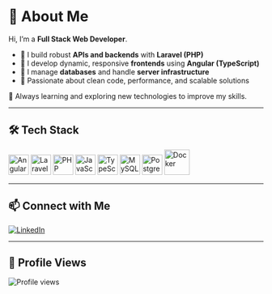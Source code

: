# 👋 About Me

Hi, I’m a **Full Stack Web Developer**.  

- 🔹 I build robust **APIs and backends** with **Laravel (PHP)**  
- 🔹 I develop dynamic, responsive **frontends** using **Angular (TypeScript)**  
- 🔹 I manage **databases** and handle **server infrastructure**  
- 🔹 Passionate about clean code, performance, and scalable solutions  

🚀 Always learning and exploring new technologies to improve my skills.  

---

## 🛠️ Tech Stack

<p align="left">
  <img src="https://cdn.jsdelivr.net/gh/devicons/devicon/icons/angularjs/angularjs-original.svg" alt="Angular" width="40" height="40"/>
  <img src="https://cdn.jsdelivr.net/gh/devicons/devicon/icons/laravel/laravel-original.svg" alt="Laravel" width="40" height="40"/>
  <img src="https://cdn.jsdelivr.net/gh/devicons/devicon/icons/php/php-original.svg" alt="PHP" width="40" height="40"/>
  <img src="https://cdn.jsdelivr.net/gh/devicons/devicon/icons/javascript/javascript-original.svg" alt="JavaScript" width="40" height="40"/>
  <img src="https://cdn.jsdelivr.net/gh/devicons/devicon/icons/typescript/typescript-original.svg" alt="TypeScript" width="40" height="40"/>
  <img src="https://cdn.jsdelivr.net/gh/devicons/devicon/icons/mysql/mysql-original-wordmark.svg" alt="MySQL" width="40" height="40"/>
  <img src="https://cdn.jsdelivr.net/gh/devicons/devicon/icons/postgresql/postgresql-original-wordmark.svg" alt="Postgres" width="40" height="40"/>
  <img src="https://cdn.jsdelivr.net/gh/devicons/devicon/icons/docker/docker-original-wordmark.svg" alt="Docker" width="50" height="50"/>
</p>

---

## 📫 Connect with Me  

<p align="left">
  <a href="https://www.linkedin.com/in/dario-ladisa/" target="_blank">
    <img src="https://img.shields.io/badge/LinkedIn-blue?style=for-the-badge&logo=linkedin&logoColor=white" alt="LinkedIn"/>
  </a>
</p>

---

## 👀 Profile Views  

<p align="left">
  <img src="https://komarev.com/ghpvc/?username=dariolad&style=for-the-badge&color=blue" alt="Profile views"/>
</p>
